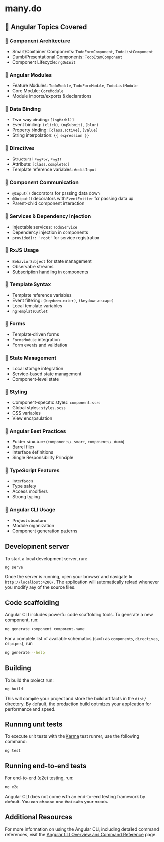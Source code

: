 # many.do

## 🚀 Angular Topics Covered

### 📌 **Component Architecture**
- Smart/Container Components: `TodoFormComponent`, `TodoListComponent`
- Dumb/Presentational Components: `TodoItemComponent`
- Component Lifecycle: `ngOnInit`

### 📌 **Angular Modules**
- Feature Modules: `TodoModule`, `TodoFormModule`, `TodoListModule`
- Core Module: `CoreModule`
- Module imports/exports & declarations

### 📌 **Data Binding**
- Two-way binding: `[(ngModel)]`
- Event binding: `(click)`, `(ngSubmit)`, `(blur)`
- Property binding: `[class.active]`, `[value]`
- String interpolation: `{{ expression }}`

### 📌 **Directives**
- Structural: `*ngFor`, `*ngIf`
- Attribute: `[class.completed]`
- Template reference variables: `#editInput`

### 📌 **Component Communication**
- `@Input()` decorators for passing data down
- `@Output()` decorators with `EventEmitter` for passing data up
- Parent-child component interaction

### 📌 **Services & Dependency Injection**
- Injectable services: `TodoService`
- Dependency injection in components
- `providedIn: 'root'` for service registration

### 📌 **RxJS Usage**
- `BehaviorSubject` for state management
- Observable streams
- Subscription handling in components

### 📌 **Template Syntax**
- Template reference variables
- Event filtering: `(keydown.enter)`, `(keydown.escape)`
- Local template variables
- `ngTemplateOutlet`

### 📌 **Forms**
- Template-driven forms
- `FormsModule` integration
- Form events and validation

### 📌 **State Management**
- Local storage integration
- Service-based state management
- Component-level state

### 📌 **Styling**
- Component-specific styles: `component.scss`
- Global styles: `styles.scss`
- CSS variables
- View encapsulation

### 📌 **Angular Best Practices**
- Folder structure (`components/_smart`, `components/_dumb`)
- Barrel files
- Interface definitions
- Single Responsibility Principle

### 📌 **TypeScript Features**
- Interfaces
- Type safety
- Access modifiers
- Strong typing

### 📌 **Angular CLI Usage**
- Project structure
- Module organization
- Component generation patterns


## Development server

To start a local development server, run:

```bash
ng serve
```

Once the server is running, open your browser and navigate to `http://localhost:4200/`. The application will automatically reload whenever you modify any of the source files.

## Code scaffolding

Angular CLI includes powerful code scaffolding tools. To generate a new component, run:

```bash
ng generate component component-name
```

For a complete list of available schematics (such as `components`, `directives`, or `pipes`), run:

```bash
ng generate --help
```

## Building

To build the project run:

```bash
ng build
```

This will compile your project and store the build artifacts in the `dist/` directory. By default, the production build optimizes your application for performance and speed.

## Running unit tests

To execute unit tests with the [Karma](https://karma-runner.github.io) test runner, use the following command:

```bash
ng test
```

## Running end-to-end tests

For end-to-end (e2e) testing, run:

```bash
ng e2e
```

Angular CLI does not come with an end-to-end testing framework by default. You can choose one that suits your needs.

## Additional Resources

For more information on using the Angular CLI, including detailed command references, visit the [Angular CLI Overview and Command Reference](https://angular.dev/tools/cli) page.

